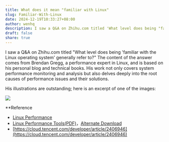 ```yaml
---
title: What does it mean "familiar with Linux"
slug: Familiar-With-Linux
date: 2024-12-19T10:33:27+08:00
author: wenhq
description: I saw a Q&A on Zhihu.com titled 'What level does being "familiar with the Linux operating system" generally refer to?' The answer provided was quite good.
draft: false
share: true
---
```

I saw a Q&A on Zhihu.com titled "What level does being 'familiar with the Linux operating system' generally refer to?" The content of the answer comes from Brendan Gregg, a performance expert in Linux, and is based on his personal blog and technical books. His work not only covers system performance monitoring and analysis but also delves deeply into the root causes of performance issues and their solutions.

His illustrations are outstanding; here is an excerpt of one of the images:

![](https://static.binwh.com/img/2024/12/18/linux_observability_tools.png)

**Reference
- [Linux Performance](https://www.brendangregg.com/linuxperf.html)
- [Linux Performance Tools(PDF)](http://events17.linuxfoundation.org/sites/events/files/slides/LinuxPerfTools_0.pdf)，[Alternate Download](https://static.binwh.com/img/2024/12/18/LinuxPerfTools.pdf)
- [https://cloud.tencent.com/developer/article/2406946](https://cloud.tencent.com/developer/article/2406946)